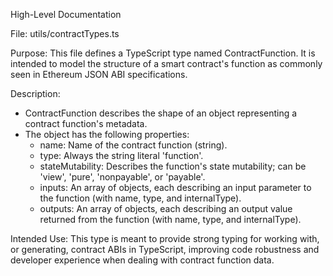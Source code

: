 High-Level Documentation

File: utils/contractTypes.ts

Purpose:
This file defines a TypeScript type named ContractFunction. It is intended to model the structure of a smart contract's function as commonly seen in Ethereum JSON ABI specifications.

Description:
- ContractFunction describes the shape of an object representing a contract function's metadata.
- The object has the following properties:
  - name: Name of the contract function (string).
  - type: Always the string literal 'function'.
  - stateMutability: Describes the function's state mutability; can be 'view', 'pure', 'nonpayable', or 'payable'.
  - inputs: An array of objects, each describing an input parameter to the function (with name, type, and internalType).
  - outputs: An array of objects, each describing an output value returned from the function (with name, type, and internalType).

Intended Use:
This type is meant to provide strong typing for working with, or generating, contract ABIs in TypeScript, improving code robustness and developer experience when dealing with contract function data.